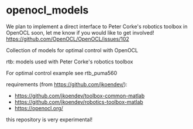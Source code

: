 # openocl_models

We plan to implement a direct interface to Peter Corke's robotics toolbox in OpenOCL soon, let me know if you would like to get involved!
https://github.com/OpenOCL/OpenOCL/issues/102


Collection of models for optimal control with OpenOCL

rtb: models used with Peter Corke's robotics toolbox

For optimal control example see rtb_puma560

requirements (from https://github.com/jkoendev/): 
* https://github.com/jkoendev/toolbox-common-matlab
* https://github.com/jkoendev/robotics-toolbox-matlab
* https://openocl.org/

this repository is very experimental!
